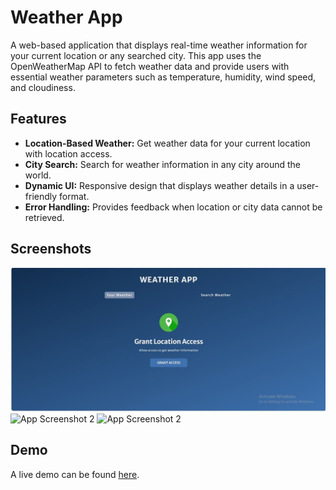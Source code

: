 # Weather App

A web-based application that displays real-time weather information for your current location or any searched city. This app uses the OpenWeatherMap API to fetch weather data and provide users with essential weather parameters such as temperature, humidity, wind speed, and cloudiness.

## Features

- **Location-Based Weather:** Get weather data for your current location with location access.
- **City Search:** Search for weather information in any city around the world.
- **Dynamic UI:** Responsive design that displays weather details in a user-friendly format.
- **Error Handling:** Provides feedback when location or city data cannot be retrieved.

## Screenshots

![App Screenshot 1](https://github.com/YashWaghurdekar/Weather-app/blob/e1a9487d8e1dda81739a604cec8d906c139cfc4f/Demo/Capture.jpg)
![App Screenshot 2](./Demo/Capture2.png)
![App Screenshot 2](./Demo/Capture3.png)

## Demo

A live demo can be found [here](https://your-live-demo-link.com).




